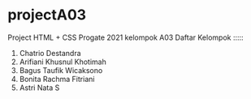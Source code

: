 # projectA03
Project HTML + CSS Progate 2021 kelompok A03
Daftar Kelompok :::::

1. Chatrio Destandra
2. Arifiani Khusnul Khotimah
3. Bagus Taufik Wicaksono
4. Bonita Rachma Fitriani
5. Astri Nata S
